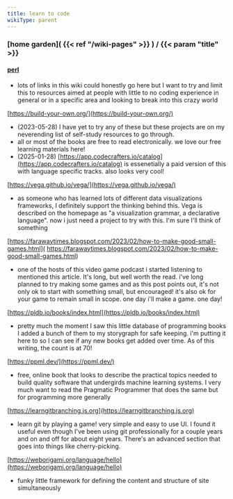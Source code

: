 ```yaml
---
title: learn to code
wikiType: parent
---
```

### [home garden]( {{< ref "/wiki-pages" >}} ) / {{< param "title" >}}
#### [perl](/wiki-pages/perl)
- lots of links in this wiki could honestly go here but I want to try and limit this to resources aimed at 
people with little to no coding experience in general or in a specific area and looking to break into this 
crazy world

[https://build-your-own.org/](https://build-your-own.org/)
- (2023-05-28) I have yet to try any of these but these projects are on my neverending list	of self-study resources
to go through.
- all or most of the books are free to read electronically. we love our free learning materials here!
- (2025-01-28) [https://app.codecrafters.io/catalog](https://app.codecrafters.io/catalog) is essenetially a paid version of this with
language specific tracks. also looks very cool!

[https://vega.github.io/vega/](https://vega.github.io/vega/)
- as someone who has learned lots of different data visualizations frameworks, I definitely support the 
thinking behind this. Vega is described on the homepage as "a visualization grammar, a declarative language". 
now i just need a project to try with this. I'm sure I'll think of something

[https://farawaytimes.blogspot.com/2023/02/how-to-make-good-small-games.html](
https://farawaytimes.blogspot.com/2023/02/how-to-make-good-small-games.html)
- one of the hosts of this video game podcast i started listening to mentioned this article. It's long, but well
worth the read. i've long planned to try making some games and as this post points out, it's not only ok to start
with something small, but encouraged! it's also ok for your game to remain small in scope. one day i'll make a 
game. one day!

[https://pldb.io/books/index.html](https://pldb.io/books/index.html)
- pretty much the moment I saw this little database of programming books I added a bunch of them to my storygraph
for safe keeping. i'm putting it here to so I can see if any new books get added over time. As of this writing, the
count is at 70!

[https://ppml.dev/](https://ppml.dev/)
- free, online book that looks to describe the practical topics needed to build quality software that undergirds
machine learning systems. I very much want to read the Pragmatic Programmer that does the same but for programming
more generally

[https://learngitbranching.js.org](https://learngitbranching.js.org)
- learn git by playing a game! very simple and easy to use UI. I found it useful even though I've been using git professionally for a couple
years and on and off for about eight years. There's an advanced section that goes into things like cherry-picking.

[https://weborigami.org/language/hello](https://weborigami.org/language/hello)
- funky little framework for defining the content and structure of site simultaneously
